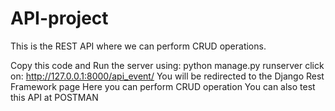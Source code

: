 # API-project
This is the REST API where we can perform CRUD operations.

Copy this code and Run the server using: python manage.py runserver
click on: http://127.0.0.1:8000/api_event/
You will be redirected to the Django Rest Framework page 
Here you can perform CRUD operation 
You can also test this API at POSTMAN

